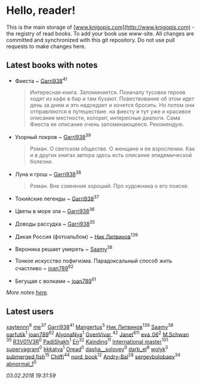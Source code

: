 # Hello, reader!
This is the main storage of [www.knigopis.com](http://www.knigopis.com) - the registry of read books.
To add your book use www-site. All changes are committed and synchronized with this git repository.
Do not use pull requests to make changes here.


## Latest books with notes
* Фиеста ~ [Garri938](users/114/114389869162010721507-google)<sup>41</sup>
    > Интересная книга. Запоминается. Поначалу тусовка героев ходят из кафе  в бар и там бухают. Повествование об этом идет день за днем и это надоедает и хочется бросить. Но потом они отправляются в путешествие. на фиесту и тут уже и красивое описание местности, колорит, интересные диалоги. Сама Фиеста ее описание очень запоминающееся. Рекомендую.

* Узорный покров ~ [Garri938](users/114/114389869162010721507-google)<sup>39</sup>
    > Роман. О светском обществе. О женщине и ее взрослении. Как и в других книгах автора здесь есть описание эпидемической болезни.

* Луна и грош ~ [Garri938](users/114/114389869162010721507-google)<sup>38</sup>
    > Роман. Вне сомнения хороший. Про художника о его поиске.

* Токийские легенды ~ [Garri938](users/114/114389869162010721507-google)<sup>37</sup>

* Цветы в море зла ~ [Garri938](users/114/114389869162010721507-google)<sup>36</sup>

* Доводы рассудка ~ [Garri938](users/114/114389869162010721507-google)<sup>35</sup>

* Дикая Россия (фотоальбом) ~ [Ник Литвинов](users/241/241974816-vkontakte)<sup>139</sup>

* Вероника решает умереть ~ [Saamy](users/115/115226508-vkontakte)<sup>38</sup>

* Тонкое искусство пофигизма. Парадоксальный способ жить счастливо ~ [joan789](users/240/2401650-vkontakte)<sup>62</sup>

* Бегущая с волками ~ [joan789](users/240/2401650-vkontakte)<sup>61</sup>


_More notes [here](latest_books_with_notes.md)._


## Latest users
[xaytennn](users/139/13935996761918642032-mailru)<sup>8</sup> 
[me](users/381/381417697-yandex)<sup>37</sup> 
[Garri938](users/114/114389869162010721507-google)<sup>41</sup> 
[Mangertus](users/156/15649404-vkontakte)<sup>5</sup> 
[Ник Литвинов](users/241/241974816-vkontakte)<sup>139</sup> 
[Saamy](users/115/115226508-vkontakte)<sup>38</sup> 
[parfutik](users/116/116212888203021514442-google)<sup>1</sup> 
[joan789](users/240/2401650-vkontakte)<sup>62</sup> 
[AlyonaNya](users/766/76622692-yandex)<sup>1</sup> 
[GvenVivar ](users/158/158266434925901-facebook)<sup>42</sup> 
[Janet](users/108/108113656204404967440-google)<sup>611</sup> 
[eva_06](users/469/469391233-vkontakte)<sup>2</sup> 
[M.Schwan ](users/101/101892939810731181399-google)<sup>35</sup> 
[R3V01V3R](users/102/102961825735323371351-google)<sup>0</sup> 
[PadiShakh](users/108/108140979023821813772-google)<sup>1</sup> 
[En](users/333/333646551-vkontakte)<sup>32</sup> 
[Kainding](users/102/102220567175253488762-google)<sup>11</sup> 
[International master](users/741/74140988-vkontakte)<sup>101</sup> 
[supervagrant](users/966/9668081-vkontakte)<sup>0</sup> 
[kkkatya](users/326/32695636-vkontakte)<sup>1</sup> 
[Oread](users/117/117358163930312258753-google)<sup>0</sup> 
[dasha__solovey](users/178/17878602-vkontakte)<sup>0</sup> 
[darb_el](users/184/184135339-vkontakte)<sup>8</sup> 
[wolyk](users/108/108891319775742454384-google)<sup>0</sup> 
[submerged fish](users/471/471364154-yandex)<sup>15</sup> 
[Chiffi](users/105/105831994080785626680-google)<sup>44</sup> 
[nord_book](users/325/325862222-vkontakte)<sup>12</sup> 
[Andry-Bal](users/109/109232883876697421544-google)<sup>28</sup> 
[sergeybolobaev](users/112/112205967961310617540-google)<sup>34</sup> 
[abnormal_1](users/183/183470027-vkontakte)<sup>0</sup> 


_03.02.2018 19:31:59_
